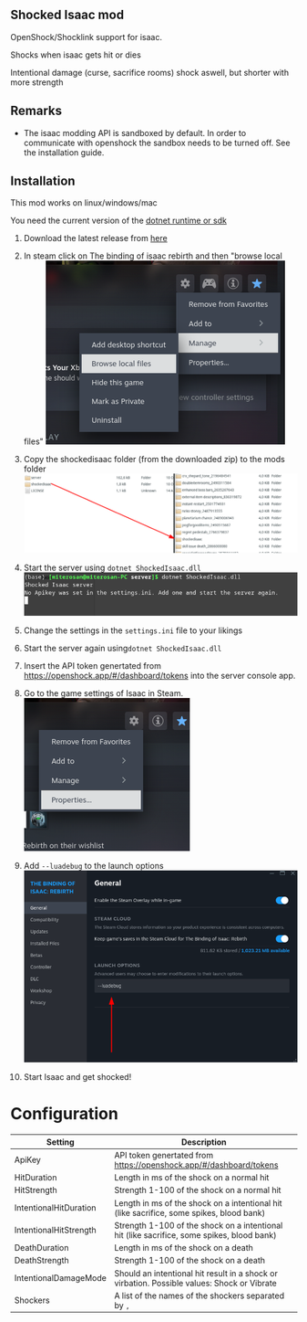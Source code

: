 Shocked Isaac mod
----------

OpenShock/Shocklink support for isaac.

Shocks when isaac gets hit or dies

Intentional damage (curse, sacrifice rooms) shock aswell, but shorter with more strength

## Remarks

- The isaac modding API is sandboxed by default. In order to communicate with openshock the sandbox needs to be turned off. See the installation guide.

## Installation
 
This mod works on linux/windows/mac

You need the current version of the [dotnet runtime or sdk](https://dotnet.microsoft.com/en-us/download)

1. Download the latest release from [here](https://github.com/miterosan/ShockedIsaac/releases/download/v1/ShockedIsaac.v1.zip)

2. In steam click on The binding of isaac rebirth and then "browse local files"
![](docs/browselocalfiles.png)

3. Copy the shockedisaac folder (from the downloaded zip) to the mods folder
![](docs/copyFile.png)

4. Start the server using ```dotnet ShockedIsaac.dll```
![](docs/startserver1.png)

5. Change the settings in the ```settings.ini``` file to your likings

6. Start the server again using```dotnet ShockedIsaac.dll```

7. Insert the API token genertated from https://openshock.app/#/dashboard/tokens into the server console app.

8. Go to the game settings of Isaac in Steam.
![](docs/settings.png)

9. Add ```--luadebug``` to the launch options
![](docs/settings2.png)

10. Start Isaac and get shocked!

# Configuration

|Setting|Description|
|-|-|
|ApiKey| API token genertated from https://openshock.app/#/dashboard/tokens|
|HitDuration| Length in ms of the shock on a normal hit|
|HitStrength| Strength 1-100 of the shock on a normal hit|
|IntentionalHitDuration| Length in ms of the shock on a intentional hit (like sacrifice, some spikes, blood bank)|
|IntentionalHitStrength| Strength 1-100 of the shock on a intentional hit (like sacrifice, some spikes, blood bank)|
|DeathDuration| Length in ms of the shock on a death|
|DeathStrength| Strength 1-100 of the shock on a death|
|IntentionalDamageMode| Should an intentional hit result in a shock or virbation. Possible values: Shock or Vibrate|
|Shockers| A list of the names of the shockers separated by ```,```|

